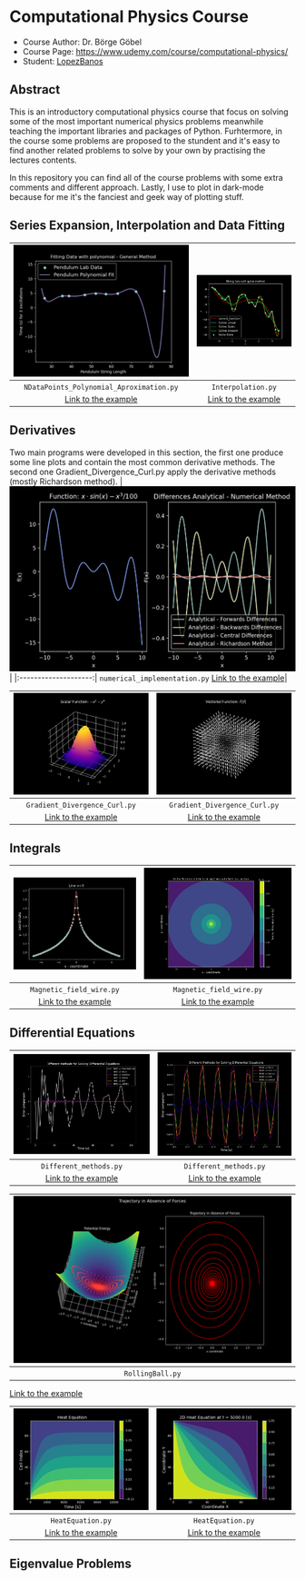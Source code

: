 # Computational Physics Course
- Course Author: Dr. Börge Göbel
- Course Page: https://www.udemy.com/course/computational-physics/
- Student: [LopezBanos](https://github.com/LopezBanos)

## Abstract
This is an introductory computational physics course that focus on solving some of the most important numerical physics problems meanwhile teaching the 
important libraries and packages of Python. Furhtermore, in the course some problems are proposed to the stundent and it's easy to find another related
problems to solve by your own by practising the lectures contents.

In this repository you can find all of the course problems with some extra comments and different approach. Lastly, I use to plot in dark-mode because 
for me it's the fanciest and geek way of plotting stuff.

## Series Expansion, Interpolation and Data Fitting

|<img src="https://github.com/LopezBanos/ComputationalPhysicsCourses/blob/master/Interpolation/Images/General_fit_method.png" width="100%" >|<img src="https://github.com/LopezBanos/ComputationalPhysicsCourses/blob/master/Interpolation/Images/SplineMethod.png" width="100%">
|:--------------------:|:--------------------:|
`NDataPoints_Polynomial_Aproximation.py` | `Interpolation.py` |
[Link to the example](https://github.com/LopezBanos/ComputationalPhysicsCourses/blob/master/Interpolation/NDataPoints_Polynomial_Aproximation.py)| [Link to the example](https://github.com/LopezBanos/ComputationalPhysicsCourses/blob/master/Interpolation/Interpolation.py)|


## Derivatives
Two main programs were developed in this section, the first one produce some line plots and contain the most common derivative methods. The second one Gradient_Divergence_Curl.py apply the derivative methods (mostly Richardson method).
|<img src="https://github.com/LopezBanos/ComputationalPhysicsCourses/blob/master/Derivatives/Images/NumericalDerivatives.png" width="100%" height="40%">|
|:--------------------:|
`numerical_implementation.py`
[Link to the example](https://github.com/LopezBanos/ComputationalPhysicsCourses/blob/master/Derivatives/numerical_implementation.py)|

|<img src="https://github.com/LopezBanos/ComputationalPhysicsCourses/blob/master/Derivatives/Images/ScalarFunctionpng.png" width="100%">|<img src="https://github.com/LopezBanos/ComputationalPhysicsCourses/blob/master/Derivatives/Images/VectorialFunction.png" width="100%">
|:--------------------:|:--------------------:|
`Gradient_Divergence_Curl.py` | `Gradient_Divergence_Curl.py` |
[Link to the example](https://github.com/LopezBanos/ComputationalPhysicsCourses/blob/master/Derivatives/Gradient_Divergence_Curl.py)| [Link to the example](https://github.com/LopezBanos/ComputationalPhysicsCourses/blob/master/Derivatives/Gradient_Divergence_Curl.py)|

## Integrals
|<img src="https://github.com/LopezBanos/ComputationalPhysicsCourses/blob/master/Integrals/images/ContourLine.png" width="100%"  height="100%">|<img src="https://github.com/LopezBanos/ComputationalPhysicsCourses/blob/master/Integrals/images/VectorPotential.png"   width="100%"  height="60%">
|:--------------------:|:--------------------:|
`Magnetic_field_wire.py` | `Magnetic_field_wire.py` |
[Link to the example](https://github.com/LopezBanos/ComputationalPhysicsCourses/blob/master/Integrals/Magnetic_field_wire.py)| [Link to the example](https://github.com/LopezBanos/ComputationalPhysicsCourses/blob/master/Integrals/Magnetic_field_wire.py)

## Differential Equations
|<img src="https://github.com/LopezBanos/ComputationalPhysicsCourses/blob/master/Diferential%20Equations/Images/ErrorComparison.png" width="100%"  >|<img src="https://github.com/LopezBanos/ComputationalPhysicsCourses/blob/master/Diferential%20Equations/Images/ZoomInErrorComparison.png"   width="100%" >
|:--------------------:|:--------------------:|
`Different_methods.py` | `Different_methods.py` |
[Link to the example](https://github.com/LopezBanos/ComputationalPhysicsCourses/blob/master/Diferential%20Equations/Different_methods.py)| [Link to the example](https://github.com/LopezBanos/ComputationalPhysicsCourses/blob/master/Diferential%20Equations/Different_methods.py)

|<img src="https://github.com/LopezBanos/ComputationalPhysicsCourses/blob/master/Diferential%20Equations/Images/RollingBallNoForces.png"   width="100%" >
|:--------------------:|
`RollingBall.py` | 
[Link to the example](https://github.com/LopezBanos/ComputationalPhysicsCourses/blob/master/Diferential%20Equations/RollingBall.py)


|<img src="https://github.com/LopezBanos/ComputationalPhysicsCourses/blob/master/Diferential%20Equations/Images/HeatEquationGradient.png" width="100%" >|<img src="https://github.com/LopezBanos/ComputationalPhysicsCourses/blob/master/Diferential%20Equations/Images/HeatEquationGradient_2D.png" width="100%">
|:--------------------:|:--------------------:|
`HeatEquation.py` | `HeatEquation.py` |
[Link to the example](https://github.com/LopezBanos/ComputationalPhysicsCourses/blob/master/Diferential%20Equations/HeatEquation.py)| [Link to the example](https://github.com/LopezBanos/ComputationalPhysicsCourses/blob/master/Diferential%20Equations/HeatEquation.py)|

## Eigenvalue Problems


